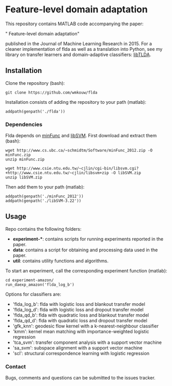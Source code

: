 # Feature-level domain adaptation

This repository contains MATLAB code accompanying the paper:

" Feature-level domain adaptation"

published in the Journal of Machine Learning Research in 2015. For a cleaner implementation of flda as well as a translation into Python, see my library on transfer learners and domain-adaptive classifiers: [libTLDA](https://github.com/wmkouw/libTLDA).

## Installation
Clone the repository (bash):
```shell
git clone https://github.com/wmkouw/flda
```
Installation consists of adding the repository to your path (matlab):
```
addpath(genpath('./flda'))
```

### Dependencies
Flda depends on  [minFunc](http://www.cs.ubc.ca/~schmidtm/Software/minFunc.html) and [libSVM](https://www.csie.ntu.edu.tw/~cjlin/libsvm/).
First download and extract them (bash):
```
wget http://www.cs.ubc.ca/~schmidtm/Software/minFunc_2012.zip -O minFunc.zip
unzip minFunc.zip

wget http://www.csie.ntu.edu.tw/~cjlin/cgi-bin/libsvm.cgi?+http://www.csie.ntu.edu.tw/~cjlin/libsvm+zip -O libSVM.zip
unzip libSVM.zip
```

Then add them to your path (matlab):
```
addpath(genpath('./minFunc_2012'))
addpath(genpath('./libSVM-3.22'))
```

## Usage
Repo contains the following folders:
- __experiment-*__: contains scripts for running experiments reported in the paper.
- __data__: contains a script for obtaining and processing data used in the paper.
- __util__: contains utility functions and algorithms.

To start an experiment, call the corresponding experiment function (matlab):
```
cd experiment-amazon/
run_daexp_amazon('flda_log_b')
```
Options for classifiers are:
- 'flda_log_b': flda with logistic loss and blankout transfer model
- 'flda_log_d': flda with logistic loss and dropout transfer model
- 'flda_qd_b': flda with quadratic loss and blankout transfer model
- 'flda_qd_d': flda with quadratic loss and dropout transfer model
- 'gfk_knn': geodesic flow kernel with a k-nearest-neighbour classifier
- 'kmm': kernel mean matching with importance-weighted logistic regression
- 'tca_svm': transfer component analysis with a support vector machine
- 'sa_svm': subspace alignment with a support vector machine
- 'scl': structural correspondence learning with logistic regression


### Contact
Bugs, comments and questions can be submitted to the issues tracker.

